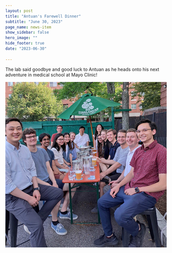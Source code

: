 ```yaml
---
layout: post
title: "Antuan's Farewell Dinner"
subtitle: "June 30, 2023"
page_name: news-item
show_sidebar: false
hero_image: ""
hide_footer: true
date: "2023-06-30"

---
```


The lab said goodbye and good luck to Antuan as he heads onto his next adventure in medical school at Mayo Clinic!

![Image](/img/news-images/20230630_180811.jpg)

